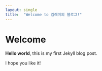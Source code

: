 ```yaml
---
layout: single
title:  "Welcome to 김레미의 블로그!"
---
```


# Welcome

**Hello world**, this is my first Jekyll blog post.

I hope you like it!
